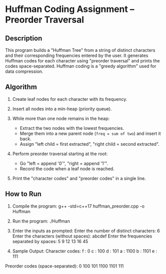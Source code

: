 # Huffman Coding Assignment – Preorder Traversal

## Description
This program builds a "Huffman Tree" from a string of distinct characters and their corresponding frequencies entered by the user. It generates Huffman codes for each character using "preorder traversal" and prints the codes space-separated. Huffman coding is a "greedy algorithm" used for data compression.


## Algorithm
1. Create leaf nodes for each character with its frequency.
  
2. Insert all nodes into a min-heap (priority queue).
  
3. While more than one node remains in the heap:
   - Extract the two nodes with the lowest frequencies.  
   - Merge them into a new parent node (`freq = sum of two`) and insert it back.  
   - Assign "left child = first extracted", "right child = second extracted". 
 
4. Perform preorder traversal starting at the root:
   - Go "left = append '0'", "right = append '1'".  
   - Record the code when a leaf node is reached.  

5. Print the "character codes" and "preorder codes" in a single line.

 

## How to Run
1. Compile the program:
g++ -std=c++17 huffman_preorder.cpp -o Huffman

2. Run the program:
./Huffman

3. Enter the inputs as prompted:
Enter the number of distinct characters: 6
Enter the characters (without spaces): abcdef
Enter the frequencies separated by spaces: 5 9 12 13 16 45

4. Sample Output:
Character codes:
f : 0
c : 100
d : 101
a : 1100
b : 1101
e : 111

Preorder codes (space-separated):
0   100   101   1100   1101   111


